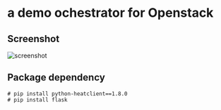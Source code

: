 # a demo ochestrator for Openstack
## Screenshot
![screenshot](https://github.com/littlewey/workshops/tree/master/00-Openstack-Basic/miniECM/screenshot.png)

## Package dependency
```
# pip install python-heatclient==1.8.0
# pip install flask
```

